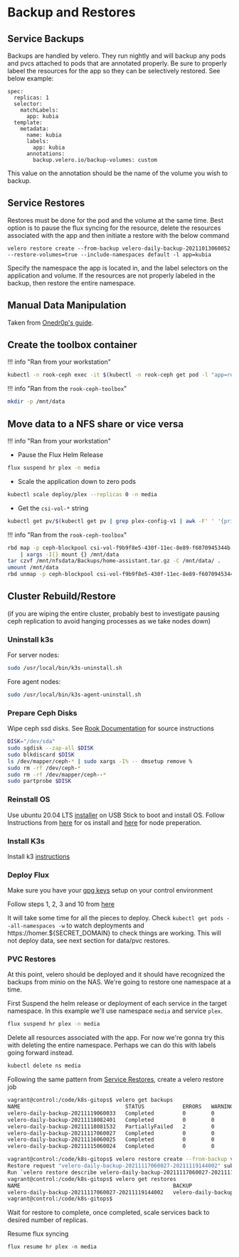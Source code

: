 # Backup and Restores

## Service Backups
Backups are handled by velero. They run nightly and will backup any pods and pvcs attached to pods that are annotated properly. Be sure to properly labeel the resources for the app so they can be selectively restored. See below example:

```
spec:
  replicas: 1
  selector:
    matchLabels:
      app: kubia
  template:
    metadata:
      name: kubia
      labels:
        app: kubia
      annotations:
        backup.velero.io/backup-volumes: custom 
```
This value on the annotation should be the name of the volume you wish to backup.

## Service Restores
Restores must be done for the pod and the volume at the same time. Best option is to pause the flux syncing for the resource, delete the resources associated with the app and then initiate a restore with the below command
```
velero restore create --from-backup velero-daily-backup-20211013060052 --restore-volumes=true --include-namespaces default -l app=kubia
```
Specify the namespace the app is located in, and the label selectors on the application and volume. If the resources are not properly labeled in the backup, then restore the entire namespace.

## Manual Data Manipulation

Taken from [Onedr0p's guide](https://onedr0p.github.io/home-cluster/storage/rook-pvc-backup/).

## Create the toolbox container

!!! info "Ran from your workstation"

```sh
kubectl -n rook-ceph exec -it $(kubectl -n rook-ceph get pod -l "app=rook-direct-mount" -o jsonpath='{.items[0].metadata.name}') -- bash
```

!!! info "Ran from the `rook-ceph-toolbox`"

```sh
mkdir -p /mnt/data
```

## Move data to a NFS share or vice versa

!!! info "Ran from your workstation"

- Pause the Flux Helm Release

```sh
flux suspend hr plex -n media
```

- Scale the application down to zero pods

```sh
kubectl scale deploy/plex --replicas 0 -n media
```

- Get the `csi-vol-*` string

```sh
kubectl get pv/$(kubectl get pv | grep plex-config-v1 | awk -F' ' '{print $1}') -n home -o json | jq -r '.spec.csi.volumeAttributes.imageName'
```

!!! info "Ran from the `rook-ceph-toolbox`"

```sh
rbd map -p ceph-blockpool csi-vol-f9b9f8e5-430f-11ec-8e89-f6070945344b \
    | xargs -I{} mount {} /mnt/data
tar czvf /mnt/nfsdata/Backups/home-assistant.tar.gz -C /mnt/data/ .
umount /mnt/data
rbd unmap -p ceph-blockpool csi-vol-f9b9f8e5-430f-11ec-8e89-f6070945344b
```

## Cluster Rebuild/Restore

(if you are wiping the entire cluster, probably best to investigate pausing ceph replication to avoid hanging processes as we take nodes down)

### Uninstall k3s

For server nodes:
```sh
sudo /usr/local/bin/k3s-uninstall.sh
```

Fore agent nodes:
```sh
sudo /usr/local/bin/k3s-agent-uninstall.sh
```

### Prepare Ceph Disks
Wipe ceph ssd disks. See [Rook Documentation](https://github.com/rook/rook/blob/v1.7.7/Documentation/ceph-teardown.md#zapping-devices) for source instructions
```sh
DISK="/dev/sda"
sudo sgdisk --zap-all $DISK
sudo blkdiscard $DISK
ls /dev/mapper/ceph-* | sudo xargs -I% -- dmsetup remove %
sudo rm -rf /dev/ceph-*
sudo rm -rf /dev/mapper/ceph--*
sudo partprobe $DISK
```

### Reinstall OS
Use ubuntu 20.04 LTS [installer](https://ubuntu.com/tutorials/create-a-usb-stick-on-windows#1-overview) on USB Stick to boot and install OS. Follow Instructions from [here](https://github.com/jgilfoil/cluster-infra#deploying-os-on-nodes) for os install and [here](https://github.com/jgilfoil/cluster-infra#node-configuration) for node preperation.

### Install K3s 

Install k3 [instructions](./SETUP.md#sailboat-installing-k3s-with-k3sup)

### Deploy Flux

Make sure you have your [gpg keys](./SETUP.md#closed_lock_with_key-setting-up-gnupg-keys) setup on your control environment

Follow steps 1, 2, 3 and 10 from [here](SETUP.md#small_blue_diamond-gitops-with-flux)

It will take some time for all the pieces to deploy. Check `kubectl get pods --all-namespaces -w` to watch deployments and https://homer.${SECRET_DOMAIN} to check things are working. This will not deploy data, see next section for data/pvc restores.

### PVC Restores

At this point, velero should be deployed and it should have recognized the backups from minio on the NAS. We're going to restore one namespace at a time.

First Suspend the helm release or deployment of each service in the target namespace. In this example we'll use namespace `media` and service `plex`.

```sh
flux suspend hr plex -n media
```

Delete all resources associated with the app. For now we're gonna try this with deleting the entire namespace. Perhaps we can do this with labels going forward instead.
```sh
kubectl delete ns media
```

Following the same pattern from [Service Restores](./BACKUPS.md#service-restores), create a velero restore job

```sh
vagrant@control:/code/k8s-gitops$ velero get backups
NAME                                 STATUS            ERRORS   WARNINGS   CREATED                         EXPIRES   STORAGE LOCATION   SELECTOR
velero-daily-backup-20211119060033   Completed         0        0          2021-11-19 11:00:33 +0000 UTC   4d        default            <none>
velero-daily-backup-20211118082401   Completed         0        0          2021-11-18 13:24:01 +0000 UTC   3d        default            <none>
velero-daily-backup-20211118081532   PartiallyFailed   2        0          2021-11-18 13:15:33 +0000 UTC   3d        default            <none>
velero-daily-backup-20211117060027   Completed         0        0          2021-11-17 11:00:27 +0000 UTC   32d       default            <none>
velero-daily-backup-20211116060025   Completed         0        0          2021-11-16 11:00:25 +0000 UTC   1d        default            <none>
velero-daily-backup-20211115060024   Completed         0        0          2021-11-15 11:00:24 +0000 UTC   20h       default            <none>

vagrant@control:/code/k8s-gitops$ velero restore create --from-backup velero-daily-backup-20211117060027 --restore-volumes=true --include-namespaces media
Restore request "velero-daily-backup-20211117060027-20211119144002" submitted successfully.
Run `velero restore describe velero-daily-backup-20211117060027-20211119144002` or `velero restore logs velero-daily-backup-20211117060027-20211119144002` for more details.
vagrant@control:/code/k8s-gitops$ velero get restores
NAME                                                BACKUP                               STATUS       STARTED                         COMPLETED   ERRORS   WARNINGS   CREATED                         SELECTOR
velero-daily-backup-20211117060027-20211119144002   velero-daily-backup-20211117060027   InProgress   2021-11-19 14:40:01 +0000 UTC   <nil>       0        0          2021-11-19 14:40:01 +0000 UTC   <none>
vagrant@control:/code/k8s-gitops$
```
Wait for restore to complete, once completed, scale services back to desired number of replicas.

Resume flux syncing
```
flux resume hr plex -n media
```